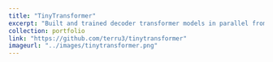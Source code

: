 ```yaml
---
title: "TinyTransformer"
excerpt: "Built and trained decoder transformer models in parallel from scratch on TinyStories, investigated scaling laws of dataset and model size with validation loss and created story generation demo."
collection: portfolio
link: "https://github.com/terru3/tinytransformer"
imageurl: "../images/tinytransformer.png"
---
```

